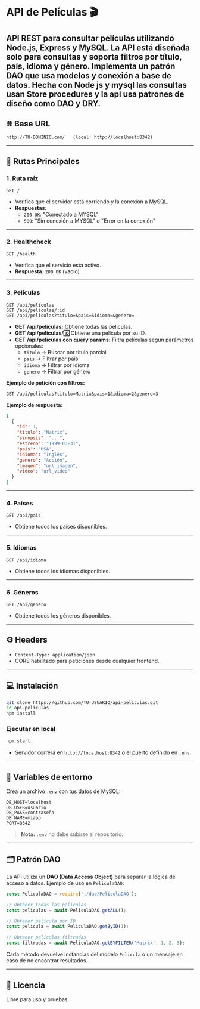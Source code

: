 # API de Películas 🎬

API REST para consultar películas utilizando Node.js, Express y MySQL. La API está diseñada solo para **consultas** y soporta filtros por título, país, idioma y género. Implementa un patrón **DAO** que usa modelos y conexión a base de datos.
Hecha con Node js y mysql las consultas usan Store procedures y la api usa patrones de diseño como DAO y DRY. 
---

## 🌐 Base URL
```
http://TU-DOMINIO.com/   (local: http://localhost:8342)
```

---

## 🔹 Rutas Principales

### 1. Ruta raíz
```
GET /
```
- Verifica que el servidor está corriendo y la conexión a MySQL.
- **Respuestas:**
  - `200 OK`: "Conectado a MYSQL"
  - `500`: "Sin conexión a MYSQL" o "Error en la conexión"

---

### 2. Healthcheck
```
GET /health
```
- Verifica que el servicio está activo.
- **Respuesta:** `200 OK` (vacío)

---

### 3. Películas
```
GET /api/peliculas
GET /api/peliculas/:id
GET /api/peliculas?titulo=&pais=&idioma=&genero=
```
- **GET /api/peliculas:** Obtiene todas las películas.
- **GET /api/peliculas/:id:** Obtiene una película por su ID.
- **GET /api/peliculas con query params:** Filtra películas según parámetros opcionales:
  - `titulo` → Buscar por título parcial
  - `pais` → Filtrar por país
  - `idioma` → Filtrar por idioma
  - `genero` → Filtrar por género

**Ejemplo de petición con filtros:**
```
GET /api/peliculas?titulo=Matrix&pais=1&idioma=2&genero=3
```

**Ejemplo de respuesta:**
```json
[
  {
    "id": 1,
    "titulo": "Matrix",
    "sinopsis": "...",
    "estreno": "1999-03-31",
    "pais": "USA",
    "idioma": "Inglés",
    "genero": "Acción",
    "imagen": "url_imagen",
    "video": "url_video"
  }
]
```

---

### 4. Países
```
GET /api/pais
```
- Obtiene todos los países disponibles.

---

### 5. Idiomas
```
GET /api/idioma
```
- Obtiene todos los idiomas disponibles.

---

### 6. Géneros
```
GET /api/genero
```
- Obtiene todos los géneros disponibles.

---

## ⚙️ Headers
- `Content-Type: application/json`
- CORS habilitado para peticiones desde cualquier frontend.

---

## 💻 Instalación
```bash
git clone https://github.com/TU-USUARIO/api-peliculas.git
cd api-peliculas
npm install
```

### Ejecutar en local
```bash
npm start
```
- Servidor correrá en `http://localhost:8342` o el puerto definido en `.env`.

---

## 🔑 Variables de entorno
Crea un archivo `.env` con tus datos de MySQL:
```env
DB_HOST=localhost
DB_USER=usuario
DB_PASS=contraseña
DB_NAME=miapp
PORT=8342
```

> **Nota:** `.env` no debe subirse al repositorio.

---

## 🗂 Patrón DAO
La API utiliza un **DAO (Data Access Object)** para separar la lógica de acceso a datos. Ejemplo de uso en `PeliculaDAO`:
```js
const PeliculaDAO = require('./dao/PeliculaDAO');

// Obtener todas las películas
const peliculas = await PeliculaDAO.getALL();

// Obtener película por ID
const pelicula = await PeliculaDAO.getByID(1);

// Obtener películas filtradas
const filtradas = await PeliculaDAO.getBYFILTER('Matrix', 1, 2, 3);
```

Cada método devuelve instancias del modelo `Pelicula` o un mensaje en caso de no encontrar resultados.

---

## 🤝 Licencia
Libre para uso y pruebas.
